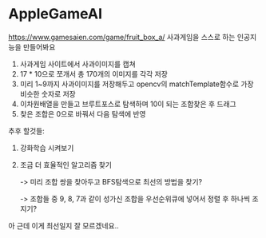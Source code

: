 # AppleGameAI

https://www.gamesaien.com/game/fruit_box_a/
사과게임을 스스로 하는 인공지능을 만들어봐요

1. 사과게임 사이트에서 사과이미지를 캡쳐
2. 17 * 10으로 쪼개서 총 170개의 이미지를 각각 저장
3. 미리 1~9까지 사과이미지를 저장해두고 opencv의 matchTemplate함수로 가장 비슷한 숫자로 저장
4. 이차원배열을 만들고 브루트포스로 탐색하며 10이 되는 조합찾은 후 드래그
5. 찾은 조합은 0으로 바꿔서 다음 탐색에 반영

추후 할것들:
1. 강화학습 시켜보기
2. 조금 더 효율적인 알고리즘 찾기

    -> 미리 조합 쌍을 찾아두고 BFS탐색으로 최선의 방법을 찾기?
    
    -> 조합들 중 9, 8, 7과 같이 성가신 조합을 우선순위큐에 넣어서 정렬 후 하나씩 조지기?

아 근데 이게 최선일지 잘 모르겠네요..

